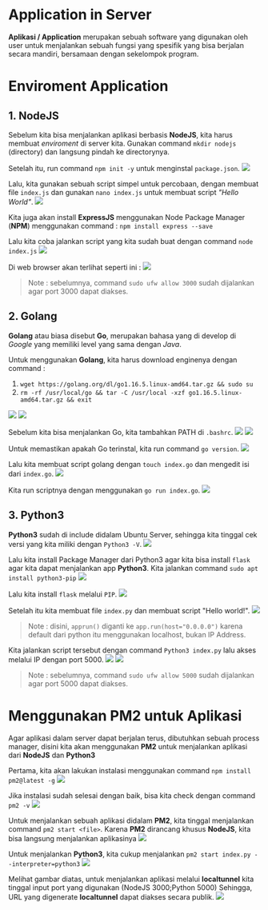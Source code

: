 # Application in Server
**Aplikasi / Application** merupakan sebuah software yang digunakan oleh user untuk menjalankan sebuah fungsi yang spesifik yang bisa berjalan secara mandiri, bersamaan dengan sekelompok program.

# Enviroment Application
## 1. NodeJS
Sebelum kita bisa menjalankan aplikasi berbasis **NodeJS**, kita harus membuat _enviroment_ di server kita.
Gunakan command `mkdir nodejs` (directory) dan langsung pindah ke directorynya.

Setelah itu, run command `npm init -y` untuk menginstal `package.json`.
![](https://github.com/ademuh/devops13-dumbways-s1/blob/main/day-3/media/1-2.png?raw=true)

Lalu, kita gunakan sebuah script simpel untuk percobaan, dengan membuat file `index.js` dan gunakan `nano index.js` untuk membuat script _"Hello World"_.
![](https://github.com/ademuh/devops13-dumbways-s1/blob/main/day-3/media/1-3.png?raw=true)

Kita juga akan install **ExpressJS** menggunakan Node Package Manager (**NPM**) menggunakan command :
`npm install express --save`

Lalu kita coba jalankan script yang kita sudah buat dengan command `node index.js`
![](https://github.com/ademuh/devops13-dumbways-s1/blob/main/day-3/media/1-4.png?raw=true)

Di web browser akan terlihat seperti ini :
![](https://github.com/ademuh/devops13-dumbways-s1/blob/main/day-3/media/1-5.png?raw=true)
> Note : sebelumnya, command `sudo ufw allow 3000` sudah dijalankan agar port 3000 dapat diakses.

## 2. Golang
**Golang** atau biasa disebut **Go**, merupakan bahasa yang di develop di _Google_ yang memiliki level yang sama dengan _Java_.

Untuk menggunakan **Golang**, kita harus download enginenya dengan command :
1. `wget https://golang.org/dl/go1.16.5.linux-amd64.tar.gz && sudo su`
2. `rm -rf /usr/local/go && tar -C /usr/local -xzf go1.16.5.linux-amd64.tar.gz && exit`

![](https://github.com/ademuh/devops13-dumbways-s1/blob/main/day-3/media/2.png?raw=true)
![](https://github.com/ademuh/devops13-dumbways-s1/blob/main/day-3/media/2-1.png?raw=true)

Sebelum kita bisa menjalankan Go, kita tambahkan PATH di `.bashrc`.
![](https://github.com/ademuh/devops13-dumbways-s1/blob/main/day-3/media/2-3.png?raw=true)
![](https://github.com/ademuh/devops13-dumbways-s1/blob/main/day-3/media/2-2.png?raw=true)

Untuk memastikan apakah Go terinstal, kita run command `go version`.
![](https://github.com/ademuh/devops13-dumbways-s1/blob/main/day-3/media/2-4.png?raw=true)

Lalu kita membuat script golang dengan `touch index.go` dan mengedit isi dari `index.go`.
![](https://github.com/ademuh/devops13-dumbways-s1/blob/main/day-3/media/2-6.png?raw=true)

Kita run scriptnya dengan menggunakan `go run index.go`.
![](https://github.com/ademuh/devops13-dumbways-s1/blob/main/day-3/media/2-7.png?raw=true)

## 3. Python3
**Python3** sudah di include didalam Ubuntu Server, sehingga kita tinggal cek versi yang kita miliki dengan `Python3 -V`.
![](https://github.com/ademuh/devops13-dumbways-s1/blob/main/day-3/media/3.png?raw=true)

Lalu kita install Package Manager dari Python3 agar kita bisa install `flask` agar kita dapat menjalankan app **Python3**.
Kita jalankan command `sudo apt install python3-pip`
![](https://github.com/ademuh/devops13-dumbways-s1/blob/main/day-3/media/3-1.png?raw=true)

Lalu kita install `flask` melalui `PIP`.
![](https://github.com/ademuh/devops13-dumbways-s1/blob/main/day-3/media/3-2.png?raw=true)

Setelah itu kita membuat file `index.py` dan membuat script "Hello world!".
![](https://github.com/ademuh/devops13-dumbways-s1/blob/main/day-3/media/3-4.png?raw=true)
> Note : disini, `apprun()` diganti ke `app.run(host="0.0.0.0")` karena default dari python itu menggunakan localhost, bukan IP Address.

Kita jalankan script tersebut dengan command `Python3 index.py` lalu akses melalui IP dengan port 5000.
![](https://github.com/ademuh/devops13-dumbways-s1/blob/main/day-3/media/3-5.png?raw=true)
![](https://github.com/ademuh/devops13-dumbways-s1/blob/main/day-3/media/3-6.png?raw=true)
> Note : sebelumnya, command `sudo ufw allow 5000` sudah dijalankan agar port 5000 dapat diakses.

# Menggunakan PM2 untuk Aplikasi
Agar aplikasi dalam server dapat berjalan terus, dibutuhkan sebuah process manager, disini kita akan menggunakan **PM2** untuk menjalankan aplikasi dari **NodeJS** dan **Python3**

Pertama, kita akan lakukan instalasi menggunakan command `npm install pm2@latest -g`
![](https://github.com/ademuh/devops13-dumbways-s1/blob/main/day-3/media/4.png?raw=true)

Jika instalasi sudah selesai dengan baik, bisa kita check dengan command `pm2 -v`
![](https://github.com/ademuh/devops13-dumbways-s1/blob/main/day-3/media/4-1.png?raw=true)

Untuk menjalankan sebuah aplikasi didalam **PM2**, kita tinggal menjalankan command `pm2 start <file>`. Karena **PM2** dirancang khusus **NodeJS**, kita bisa langsung menjalankan aplikasinya
![](https://github.com/ademuh/devops13-dumbways-s1/blob/main/day-3/media/4-2.png?raw=true)

Untuk menjalankan **Python3**, kita cukup menjalankan  `pm2 start index.py --interpreter=python3`
![](https://github.com/ademuh/devops13-dumbways-s1/blob/main/day-3/media/5.png?raw=true)

Melihat gambar diatas, untuk menjalankan aplikasi melalui **localtunnel** kita tinggal input port yang digunakan (NodeJS 3000;Python 5000)
Sehingga, URL yang digenerate **localtunnel** dapat diakses secara publik.
![](https://github.com/ademuh/devops13-dumbways-s1/blob/main/day-3/media/5-1.png?raw=true)

